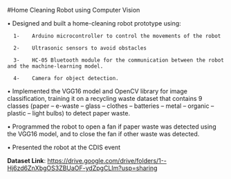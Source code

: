 #Home Cleaning Robot using Computer Vision 

•	Designed and built a home-cleaning robot prototype using:                                                                                                                     

      1-	Arduino microcontroller to control the movements of the robot           
      
      2-	Ultrasonic sensors to avoid obstacles
      
      3-	HC-05 Bluetooth module for the communication between the robot and the machine-learning model.
      
      4-	Camera for object detection.

•	Implemented the VGG16 model and OpenCV library for image classification, training it on a recycling waste dataset that contains 9 classes (paper – e-waste – glass   – clothes – batteries – metal – organic – plastic – light bulbs) to detect paper waste.

•	Programmed the robot to open a fan if paper waste was detected using the VGG16 model, and to close the fan if other waste was detected.

•	Presented the robot at the CDIS event

**Dataset Link**: https://drive.google.com/drive/folders/1--Hj6zd6ZnXbgOS3ZBUaOF-ydZpgCLIm?usp=sharing

